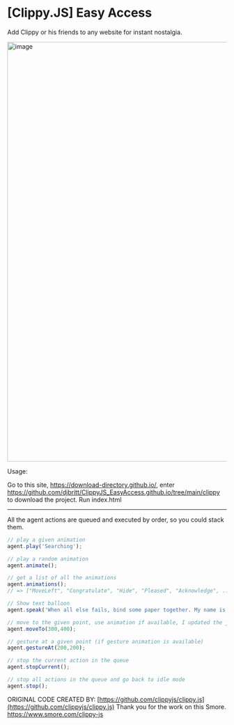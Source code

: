 [Clippy.JS] Easy Access
=========
Add Clippy or his friends to any website for instant nostalgia.  

<img width="964" alt="image" src="https://user-images.githubusercontent.com/28036018/214519114-b7fe1e02-3577-4e02-ab74-a8b07e5b59f3.png">


Usage:

Go to this site, https://download-directory.github.io/, enter https://github.com/djbritt/ClippyJS_EasyAccess.github.io/tree/main/clippy to download the project. Run index.html

--------------
All the agent actions are queued and executed by order, so you could stack them.

```javascript
// play a given animation
agent.play('Searching');

// play a random animation
agent.animate();

// get a list of all the animations
agent.animations();
// => ["MoveLeft", "Congratulate", "Hide", "Pleased", "Acknowledge", ...]

// Show text balloon
agent.speak('When all else fails, bind some paper together. My name is Clippy.');

// move to the given point, use animation if available, I updated the js to use jquery.animate
agent.moveTo(300,400);

// gesture at a given point (if gesture animation is available)
agent.gestureAt(200,200);

// stop the current action in the queue
agent.stopCurrent();

// stop all actions in the queue and go back to idle mode
agent.stop();
```

ORIGINAL CODE CREATED BY: [https://github.com/clippyjs/clippy.js](https://github.com/clippyjs/clippy.js)
Thank you for the work on this Smore. https://www.smore.com/clippy-js

